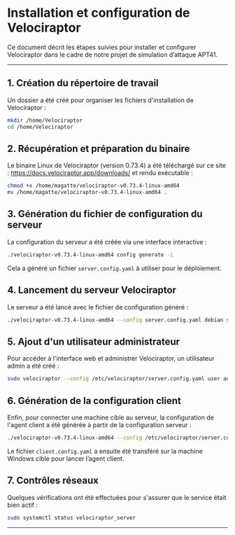 # Installation et configuration de Velociraptor

Ce document décrit les étapes suivies pour installer et configurer Velociraptor dans le cadre de notre projet de simulation d’attaque APT41.

---

## 1. Création du répertoire de travail

Un dossier a été créé pour organiser les fichiers d'installation de Velociraptor :
```bash
mkdir /home/Velociraptor
cd /home/Velociraptor
```

## 2. Récupération et préparation du binaire

Le binaire Linux de Velociraptor (version 0.73.4) a été téléchargé sur ce site : https://docs.velociraptor.app/downloads/
et rendu exécutable :
```bash
chmod +x /home/magatte/velociraptor-v0.73.4-linux-amd64
mv /home/magatte/velociraptor-v0.73.4-linux-amd64 .
```

## 3. Génération du fichier de configuration du serveur

La configuration du serveur a été créée via une interface interactive :
```bash
./velociraptor-v0.73.4-linux-amd64 config generate -i
```

Cela a généré un fichier `server.config.yaml` à utiliser pour le déploiement.

## 4. Lancement du serveur Velociraptor

Le serveur a été lancé avec le fichier de configuration généré :
```bash
./velociraptor-v0.73.4-linux-amd64 --config server.config.yaml debian server --binary velociraptor-v0.73.4-linux-amd64
```

## 5. Ajout d'un utilisateur administrateur

Pour accéder à l'interface web et administrer Velociraptor, un utilisateur admin a été créé :
```bash
sudo velociraptor --config /etc/velociraptor/server.config.yaml user add admin --role administrator
```

## 6. Génération de la configuration client

Enfin, pour connecter une machine cible au serveur, la configuration de l'agent client a été générée à partir de la configuration serveur :
```bash
./velociraptor-v0.73.4-linux-amd64 --config /etc/velociraptor/server.config.yaml config client > client.config.yaml
```

Le fichier `client.config.yaml` a ensuite été transféré sur la machine Windows cible pour lancer l’agent client.

## 7. Contrôles réseaux

Quelques vérifications ont été effectuées pour s'assurer que le service était bien actif :
```bash
sudo systemctl status velociraptor_server
```

---

